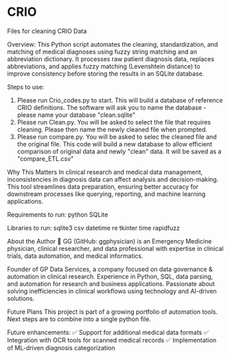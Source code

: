 # CRIO
Files for cleaning CRIO Data

Overview:
This Python script automates the cleaning, standardization, and matching of medical diagnoses using fuzzy string matching and an abbreviation dictionary. It processes raw patient diagnosis data, replaces abbreviations, and applies fuzzy matching (Levenshtein distance) to improve consistency before storing the results in an SQLite database.

Steps to use:
1.  Please run Crio_codes.py to start.  This will build a database of reference CRIO definitions.  The software will ask you to name the database - please name your database "clean.sqlite"
2.  Please run Clean.py.  You will be asked to select the file that requires cleaning.  Please then name the newly cleaned file when prompted.
3.  Please run compare.py.  You will be asked to selec the cleaned file and the original file.  This code will build a new database to allow efficient comparison of original data and newly "clean" data.  It will be saved as a "compare_ETL.csv"

Why This Matters In clinical research and medical data management, inconsistencies in diagnosis data can affect analysis and decision-making. This tool streamlines data preparation, ensuring better accuracy for downstream processes like querying, reporting, and machine learning applications.

Requirements to run:
python
SQLite

Libraries to run:
sqlite3
csv
datetime
re
tkinter
time
rapidfuzz

About the Author 👋 GG (GitHub: ggphysician) is an Emergency Medicine physician, clinical researcher, and data professional with expertise in clinical trials, data automation, and medical informatics.

Founder of GP Data Services, a company focused on data governance & automation in clinical research. Experience in Python, SQL, data parsing, and automation for research and business applications. Passionate about solving inefficiencies in clinical workflows using technology and AI-driven solutions.

Future Plans This project is part of a growing portfolio of automation tools. Next steps are to combine into a single python file.  

Future enhancements: ✅ Support for additional medical data formats ✅ Integration with OCR tools for scanned medical records ✅ Implementation of ML-driven diagnosis categorization
